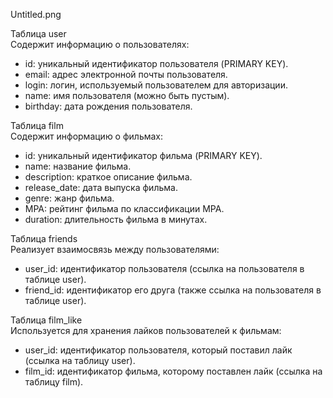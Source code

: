 Untitled.png

Таблица user  
Содержит информацию о пользователях:
- id: уникальный идентификатор пользователя (PRIMARY KEY).
- email: адрес электронной почты пользователя.
- login: логин, используемый пользователем для авторизации.
- name: имя пользователя (можно быть пустым).
- birthday: дата рождения пользователя.

Таблица film  
Содержит информацию о фильмах:
- id: уникальный идентификатор фильма (PRIMARY KEY).
- name: название фильма.
- description: краткое описание фильма.
- release_date: дата выпуска фильма.
- genre: жанр фильма.
- MPA: рейтинг фильма по классификации MPA.
- duration: длительность фильма в минутах.

Таблица friends  
Реализует взаимосвязь между пользователями:
- user_id: идентификатор пользователя (ссылка на пользователя в таблице user).
- friend_id: идентификатор его друга (также ссылка на пользователя в таблице user).

Таблица film_like  
Используется для хранения лайков пользователей к фильмам:
- user_id: идентификатор пользователя, который поставил лайк (ссылка на таблицу user).
- film_id: идентификатор фильма, которому поставлен лайк (ссылка на таблицу film). 
